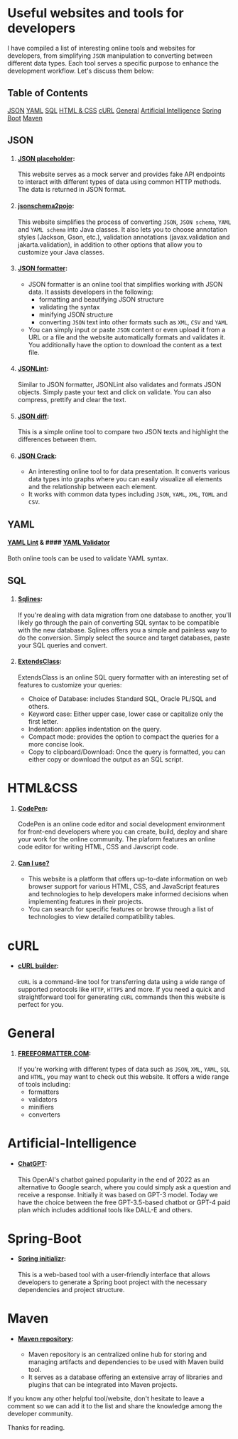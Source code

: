 # Useful websites and tools for developers

I have compiled a list of interesting online tools and websites for developers, from simplifying `JSON` manipulation to converting between different data types. Each tool serves a specific purpose to enhance the development workflow. Let's discuss them below:

## Table of Contents
[JSON](JSON)
[YAML](YAML)
[SQL](SQL)
[HTML & CSS](HTML&CSS)
[cURL](cURL)
[General](General)
[Artificial Intelligence](Artificial-Intelligence)
[Spring Boot](Spring-Boot)
[Maven](Maven)

## JSON
1. #### [JSON placeholder](https://jsonplaceholder.typicode.com/):
   This website serves as a mock server and provides fake API endpoints to interact with different types of data using common HTTP methods. The data is returned in JSON format.

2. #### [jsonschema2pojo](https://www.jsonschema2pojo.org/):
   This website simplifies the process of converting `JSON`, `JSON schema`, `YAML` and `YAML schema` into Java classes. It also lets you to choose annotation styles (Jackson, Gson, etc.), validation annotations (javax.validation and jakarta.validation), in addition to other options that allow you to customize your Java classes.

3. #### [JSON formatter](https://jsonformatter.org/):
   - JSON formatter is an online tool that simplifies working with JSON data. It assists developers in the following:
     - formatting and beautifying JSON structure
     - validating the syntax
     - minifying JSON structure
     - converting `JSON` text into other formats such as `XML`, `CSV` and `YAML`
   - You can simply input or paste `JSON` content or even upload it from a URL or a file and the website automatically formats and validates it. You additionally have the option to download the content as a text file.
  
4. #### [JSONLint](https://jsonlint.com/):
   Similar to JSON formatter, JSONLint also validates and formats JSON objects. Simply paste your text and click on validate. You can also compress, prettify and clear the text.

5. #### [JSON diff](https://www.jsondiff.com/):
   This is a simple online tool to compare two JSON texts and highlight the differences between them.

6. #### [JSON Crack](https://jsoncrack.com/):
   - An interesting online tool to for data presentation. It converts various data types into graphs where you can easily visualize all elements and the relationship between each element.
   - It works with common data types including `JSON`, `YAML`, `XML`, `TOML` and `CSV`.
  
## YAML
#### [YAML Lint](https://www.yamllint.com/) & #### [YAML Validator](https://codebeautify.org/yaml-validator)
   Both online tools can be used to validate YAML syntax.

## SQL
1. #### [Sqlines](https://www.sqlines.com/online):
   If you're dealing with data migration from one database to another, you'll likely go through the pain of converting SQL syntax to be compatible with the new database. Sqlines offers you a simple and painless way to do the conversion. Simply select the source and target databases, paste your SQL queries and convert.

2. #### [ExtendsClass](https://extendsclass.com/sql-formatter.html):
   ExtendsClass is an online SQL query formatter with an interesting set of features to customize your queries:

      - Choice of Database: includes Standard SQL, Oracle PL/SQL and others.
      - Keyword case: Either upper case, lower case or capitalize only the first letter.
      - Indentation: applies indentation on the query.
      - Compact mode: provides the option to compact the queries for a more concise look.
      - Copy to clipboard/Download: Once the query is formatted, you can either copy or download the output as an SQL script.

# HTML&CSS
1. #### [CodePen](https://codepen.io/):
   CodePen is an online code editor and social development environment for front-end developers where you can create, build, deploy and share your work for the online community. The plaform features an online code editor for writing HTML, CSS and Javscript code.

2. #### [Can I use?](https://caniuse.com/selectlist)
   - This website is a platform that offers up-to-date information on web browser support for various HTML, CSS, and JavaScript features and technologies to help developers make informed decisions when implementing features in their projects.
   - You can search for specific features or browse through a list of technologies to view detailed compatibility tables.
  
# cURL
- #### [cURL builder](https://curlbuilder.com/):
  `cURL` is a command-line tool for transferring data using a wide range of supported protocols like `HTTP`, `HTTPS` and more. If you need a quick and straightforward tool for generating `cURL` commands then this website is perfect for you.

# General
1. #### [FREEFORMATTER.COM](https://www.freeformatter.com/):
   If you're working with different types of data such as `JSON`, `XML`, `YAML`, `SQL` and `HTML`, you may want to check out this website. It offers a wide range of tools including:
   - formatters
   - validators
   - minifiers
   - converters
  
# Artificial-Intelligence
- #### [ChatGPT](https://chat.openai.com/):
   This OpenAI's chatbot gained popularity in the end of 2022 as an alternative to Google search, where you could simply ask a question and receive a response. Initially it was based on GPT-3 model. Today we have the choice between the free GPT-3.5-based chatbot or GPT-4 paid plan which includes additional tools like DALL-E and others.

# Spring-Boot
- #### [Spring initializr](https://start.spring.io/):
   This is a web-based tool with a user-friendly interface that allows developers to generate a Spring boot project with the necessary dependencies and project structure.

# Maven
- #### [Maven repository](https://mvnrepository.com/):
  - Maven repository is an centralized online hub for storing and managing artifacts and dependencies to be used with Maven build tool.
  - It serves as a database offering an extensive array of libraries and plugins that can be integrated into Maven projects.
 
If you know any other helpful tool/website, don't hesitate to leave a comment so we can add it to the list and share the knowledge among the developer community.

Thanks for reading.
